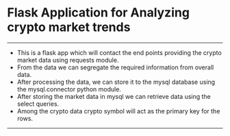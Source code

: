 # Flask Application for Analyzing crypto market trends
---
* This is a flask app which will contact the end points providing the crypto market data using requests module.
* From the data we can segregate the required information from overall data.
* After processing the data, we can store it to the mysql database using the mysql.connector python module.
* After storing the market data in mysql we can retrieve data using the select queries.
* Among the crypto data crypto symbol will act as the primary key for the rows.
---